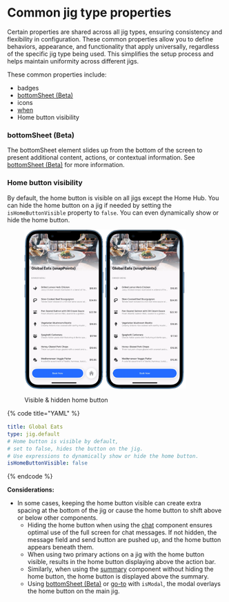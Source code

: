 # Common jig type properties

Certain properties are shared across all jig types, ensuring consistency and flexibility in configuration. These common properties allow you to define behaviors, appearance, and functionality that apply universally, regardless of the specific jig type being used. This simplifies the setup process and helps maintain uniformity across different jigs.

These common properties include:

* badges
* [bottomSheet (Beta)](<Common jig type properties/bottomSheet _Beta_.md>)
* icons
* [when](<../Components/Common component properties.md>)
* Home button visibility

### bottomSheet (Beta)

The bottomSheet element slides up from the bottom of the screen to present additional content, actions, or contextual information. See [bottomSheet (Beta)](<Common jig type properties/bottomSheet _Beta_.md>) for more information.

### Home button visibility

By default, the home button is visible on all jigs except the Home Hub. You can hide the home button on a jig if needed by setting the `isHomeButtonVisible` property to `false`. You can even dynamically show or hide the home button.

<figure><img src="../../.gitbook/assets/JJ-homebutton.png" alt="Visible &#x26; hidden home button" width="375"><figcaption><p>Visible &#x26; hidden home button</p></figcaption></figure>

{% code title="YAML" %}
```yaml
title: Global Eats
type: jig.default
# Home button is visible by default, 
# set to false, hides the button on the jig.
# Use expressions to dynamically show or hide the home button. 
isHomeButtonVisible: false
```
{% endcode %}

**Considerations:**

* In some cases, keeping the home button visible can create extra spacing at the bottom of the jig or cause the home button to shift above or below other components.
  * Hiding the home button when using the [chat](../Components/chat.md) component ensures optimal use of the full screen for chat messages. If not hidden, the message field and send button are pushed up, and the home button appears beneath them.
  * When using two primary actions on a jig with the home button visible, results in the home button displaying above the action bar.
  * Similarly, when using the [summary](../Components/summary.md) component without hiding the home button, the home button is displayed above the summary.
  * Using [bottomSheet (Beta)](<Common jig type properties/bottomSheet _Beta_.md>) or [go-to](../Actions/go-to.md) with `isModal`, the modal overlays the home button on the main jig.
